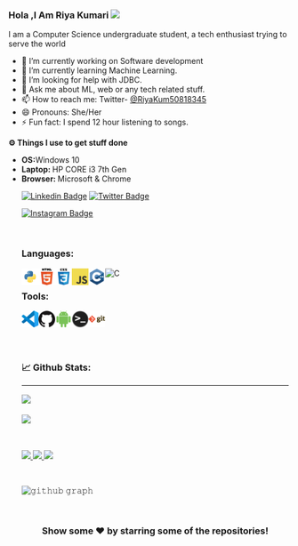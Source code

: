 ### Hola ,I Am Riya Kumari <img src="https://raw.githubusercontent.com/debdutgoswami/debdutgoswami/master/assets/gifs/Hi.gif" width="30px">

I am a Computer Science undergraduate student, a tech enthusiast trying to serve the world



- 🔭 I’m currently working on Software development
- 🌱 I’m currently learning Machine Learning.
- 🤔 I’m looking for help with JDBC.
- 💬 Ask me about ML, web or any tech related stuff.
- 📫 How to reach me: Twitter- [@RiyaKum50818345](https://twitter.com/RiyaKum50818345)
- 😄 Pronouns: She/Her
- ⚡ Fun fact: I spend 12 hour listening to songs.


<b>⚙️ Things I use to get stuff done</b></summary>
  	<ul>
  	    <li><b>OS:</b>Windows 10</li>
	    <li><b>Laptop: </b> HP CORE i3 7th Gen</li>
  	    <li><b>Browser: </b> Microsoft & Chrome</li>
	 
[![Linkedin Badge](https://img.shields.io/badge/-riyakumari-blue?style=flat-square&logo=Linkedin&logoColor=white&link=https://www.linkedin.com/in/riya-kumari-08242b192/)](https://www.linkedin.com/in/riya-kumari-08242b192/) 
[![Twitter Badge](https://img.shields.io/badge/-riyakumari-1ca0f1?style=flat-square&labelColor=1ca0f1&logo=twitter&logoColor=white&link=https://twitter.com/RiyaKum50818345)](https://twitter.com/RiyaKum50818345) 

[![Instagram Badge](https://img.shields.io/badge/-@riyakumari.-E4405F?style=flat-square&logo=instagram&logoColor=white&link=https://www.instagram.com/?i=ee92klszn36f&utm_content=7rj3vms)](https://www.instagram.com/?i=ee92klszn36f&utm_content=7rj3vms) 
<!--

<img src="https://media.giphy.com/media/SWoSkN6DxTszqIKEqv/giphy.gif" alt="Coder GIF" width="500" height="400">-->



<br>

### Languages:

<img align="left" alt="Python" width="30px" src="https://raw.githubusercontent.com/github/explore/80688e429a7d4ef2fca1e82350fe8e3517d3494d/topics/python/python.png" />
<img align="left" alt="HTML5" width="30px" src="https://raw.githubusercontent.com/github/explore/80688e429a7d4ef2fca1e82350fe8e3517d3494d/topics/html/html.png" />
<img align="left" alt="CSS3" width="30px" src="https://raw.githubusercontent.com/github/explore/80688e429a7d4ef2fca1e82350fe8e3517d3494d/topics/css/css.png" />
<img align="left" alt="JavaScript" width="30px" src="https://raw.githubusercontent.com/github/explore/80688e429a7d4ef2fca1e82350fe8e3517d3494d/topics/javascript/javascript.png" />

<img align="left" alt="C++" width="30px" src="https://raw.githubusercontent.com/github/explore/80688e429a7d4ef2fca1e82350fe8e3517d3494d/topics/cpp/cpp.png" />
<img align="left" alt="C" width="30px" src="https://upload.wikimedia.org/wikipedia/commons/thumb/1/18/C_Programming_Language.svg/1200px-C_Programming_Language.svg.png" />
<br>

### Tools:
<img align="left" alt="Visual Studio Code" width="30px" src="https://raw.githubusercontent.com/github/explore/80688e429a7d4ef2fca1e82350fe8e3517d3494d/topics/visual-studio-code/visual-studio-code.png" />
<img align="left" alt="GitHub" width="30px" src="https://raw.githubusercontent.com/github/explore/78df643247d429f6cc873026c0622819ad797942/topics/github/github.png" />
<img align="left" alt="Android" width="30px" src="https://raw.githubusercontent.com/github/explore/80688e429a7d4ef2fca1e82350fe8e3517d3494d/topics/android/android.png" />
<img align="left" alt="Terminal" width="30px" src="https://raw.githubusercontent.com/github/explore/80688e429a7d4ef2fca1e82350fe8e3517d3494d/topics/terminal/terminal.png" />
<img align="left" alt="Terminal" width="30px" src="https://raw.githubusercontent.com/github/explore/80688e429a7d4ef2fca1e82350fe8e3517d3494d/topics/git/git.png" />


<br><br>
<br><br>
### 📈 Github Stats:
<hr/>

<a href="https://github.com/IamRiya-kumari">
<img align="center" src="https://github-readme-stats.vercel.app/api?username=IamRiya-kumari&show_icons=true&include_all_commits=true&theme=midnight-purple&count_private=true">
</a>
<br><br>


<a href="https://github.com/IamRiya-kumari/github-readme-stats">
<img align="center" src="https://github-readme-stats.anuraghazral.vercel.app/api/top-langs/?username=IamRiya-kumari&layout=compact&theme=blue-green" />
</a>

<br><br>
<a href="https://github.com/IamRiya-kumari">
 <img height="111em" src="https://github-readme-stats.vercel.app/api?username=IamRiya-kumari&show_icons=true&hide_border=true" />
<img height="111em" src="https://github-readme-stats.vercel.app/api/top-langs/?username=IamRiya-kumari&exclude_repo=KNN-Image-Classification&show_icons=true&hide_border=true&layout=compact&langs_count=6"/>
<img height="111em" src="https://github-readme-streak-stats.herokuapp.com/?user=IamRiya-kumari&&show_icons=true&hide_border=true&layout=compact&langs_count=6" />
</a>


<br>

![𝚐𝚒𝚝𝚑𝚞𝚋 𝚐𝚛𝚊𝚙𝚑](https://activity-graph.herokuapp.com/graph?username=IamRiya-kumari&theme=react-dark&hide_border=true&area=true)

<!-- Don't Run Contribution Graph(Generate Snake) Action on your default Branch-->

<!-- Don't Run Contribution Graph(Generate Snake) Action on your default Branch -->
<br/>


  

<div align="center">

### Show some ❤️ by starring some of the repositories!

</div>
